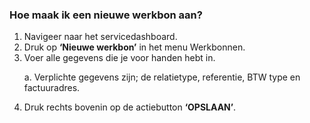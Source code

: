### Hoe maak ik een nieuwe werkbon aan? 
1.	Navigeer naar het servicedashboard.
2.	Druk op **‘Nieuwe werkbon’** in het menu Werkbonnen. 
3.	Voer alle gegevens die je voor handen hebt in. <p>
a.	Verplichte gegevens zijn; de relatietype, referentie, BTW type en factuuradres.
4.	Druk rechts bovenin op de actiebutton **‘OPSLAAN’**.
